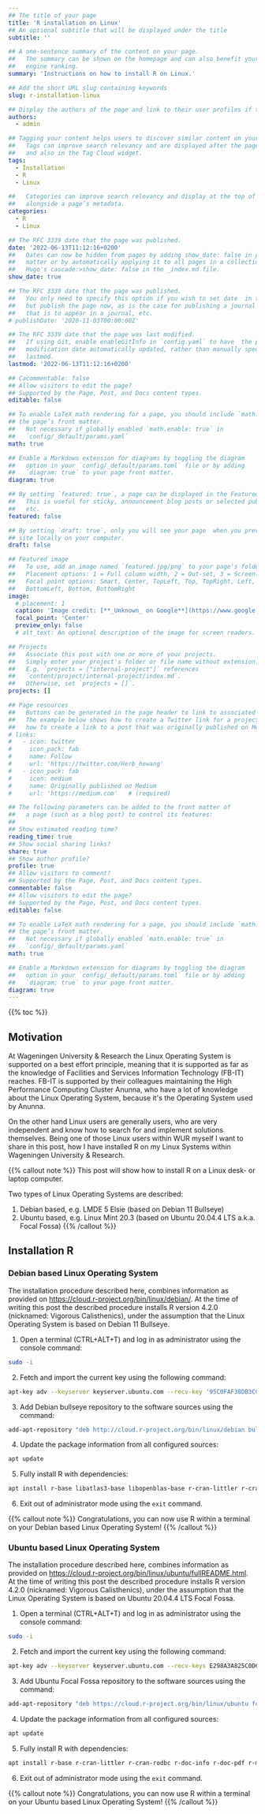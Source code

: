 ```yaml
---
## The title of your page
title: 'R installation on Linux'
## An optional subtitle that will be displayed under the title 
subtitle: ''

## A one-sentence summary of the content on your page. 
##   The summary can be shown on the homepage and can also benefit your search
##   engine ranking.
summary: 'Instructions on how to install R on Linux.'

## Add the short URL slug containing keywords
slug: r-installation-linux

## Display the authors of the page and link to their user profiles if they exist.
authors:
  - admin

## Tagging your content helps users to discover similar content on your site. 
##   Tags can improve search relevancy and are displayed after the page content
##   and also in the Tag Cloud widget.
tags:
  - Installation
  - R
  - Linux

##   Categories can improve search relevancy and display at the top of a page
##   alongside a page’s metadata.
categories:
  - R
  - Linux

## The RFC 3339 date that the page was published. 
date: '2022-06-13T11:12:16+0200'
##   Dates can now be hidden from pages by adding show_date: false in page front
##   matter or by automatically applying it to all pages in a collection using
##   Hugo's cascade:>show_date: false in the _index.md file.
show_date: true

## The RFC 3339 date that the page was published. 
##   You only need to specify this option if you wish to set date  in the future
##   but publish the page now, as is the case for publishing a journal article
##   that is to appear in a journal, etc.
# publishDate: '2020-11-03T00:00:00Z'

## The RFC 3339 date that the page was last modified. 
##   If using Git, enable enableGitInfo in `config.yaml` to have  the page
##   modification date automatically updated, rather than manually specifying
##   lastmod.
lastmod: '2022-06-13T11:12:16+0200'

## Cacommentable: false
## Allow visitors to edit the page?
## Supported by the Page, Post, and Docs content types.
editable: false

## To enable LaTeX math rendering for a page, you should include `math: true` in
## the page’s front matter.
##   Not necessary if globally enabled `math.enable: true` in
##   `config/_default/params.yaml`
math: true

## Enable a Markdown extension for diagrams by toggling the diagram
##   option in your `config/_default/params.toml` file or by adding
##   `diagram: true` to your page front matter.
diagram: true

## By setting `featured: true`, a page can be displayed in the Featured widget. 
##   This is useful for sticky, announcement blog posts or selected publications,
##   etc.
featured: false

## By setting `draft: true`, only you will see your page  when you preview your
## site locally on your computer.
draft: false

## Featured image
##   To use, add an image named `featured.jpg/png` to your page's folder.
##   Placement options: 1 = Full column width, 2 = Out-set, 3 = Screen-width
##   Focal point options: Smart, Center, TopLeft, Top, TopRight, Left, Right,
##   BottomLeft, Bottom, BottomRight
image:
  # placement: 1
  caption: 'Image credit: [**_Unknown_ on Google**](https://www.google.com/)'
  focal_point: 'Center'
  preview_only: false
  # alt_text: An optional description of the image for screen readers.

## Projects
##   Associate this post with one or more of your projects.
##   Simply enter your project's folder or file name without extension.
##   E.g. `projects = ["internal-project"]` references
##   `content/project/internal-project/index.md`.
##   Otherwise, set `projects = []`.
projects: []

## Page resources
##   Buttons can be generated in the page header to link to associated resources.
##   The example below shows how to create a Twitter link for a project and 
##   how to create a link to a post that was originally published on Medium:
# links:
#   - icon: twitter
#     icon_pack: fab
#     name: Follow
#     url: 'https://twitter.com/Herb_hewang'
#   - icon_pack: fab
#     icon: medium
#     name: Originally published on Medium
#     url: 'https://medium.com'   # (required)

## The following parameters can be added to the front matter of 
##   a page (such as a blog post) to control its features:
##
## Show estimated reading time?
reading_time: true
## Show social sharing links?
share: true
## Show author profile?
profile: true
## Allow visitors to comment?
## Supported by the Page, Post, and Docs content types.
commentable: false
## Allow visitors to edit the page?
## Supported by the Page, Post, and Docs content types.
editable: false

## To enable LaTeX math rendering for a page, you should include `math: true` in
## the page’s front matter.
##   Not necessary if globally enabled `math.enable: true` in
##   `config/_default/params.yaml`
math: true

## Enable a Markdown extension for diagrams by toggling the diagram 
##   option in your `config/_default/params.toml` file or by adding
##   `diagram: true` to your page front matter.
diagram: true
---
```


{{% toc %}}

## Motivation
At Wageningen University & Research the Linux Operating System is supported on a best effort principle, meaning that it is supported as far as the knowledge of Facilities and Services Information Technology (FB-IT) reaches. FB-IT is supported by their colleagues maintaining the High Performance Computing Cluster Anunna, who have a lot of knowledge about the Linux Operating System, because it's the Operating System used by Anunna. <!-- and there is a support mail address: <a href="mailto:linux.beheer@wur.nl">linux.beheer AT wur.nl</a>, where support questions can be sent.-->

On the other hand Linux users are generally users, who are very independent and know how to search for and implement solutions themselves. Being one of those Linux users within WUR myself I want to share in this post, how I have installed R on my Linux Systems within Wageningen University & Research.

{{% callout note %}}
This post will show how to install R on a Linux desk- or laptop computer.

Two types of Linux Operating Systems are described:

1. Debian based, e.g. LMDE 5 Elsie (based on Debian 11 Bullseye)
2. Ubuntu based, e.g. Linux Mint 20.3 (based on Ubuntu 20.04.4 LTS a.k.a. Focal Fossa)
{{% /callout %}}

## Installation R

### Debian based Linux Operating System

The installation procedure described here, combines information as provided on https://cloud.r-project.org/bin/linux/debian/. At the time of writing this post the described procedure installs R version 4.2.0 (nicknamed: Vigorous Calisthenics), under the assumption that the Linux Operating System is based on Debian 11 Bullseye.

1. Open a terminal (CTRL+ALT+T) and log in as administrator using the console command:
```sh
sudo -i
```

2. Fetch and import the current key using the following command:
```sh
apt-key adv --keyserver keyserver.ubuntu.com --recv-key '95C0FAF38DB3CCAD0C080A7BDC78B2DDEABC47B7'
```

3. Add Debian bullseye repository to the software sources using the command:
```sh
add-apt-repository "deb http://cloud.r-project.org/bin/linux/debian bullseye-cran40/"
```

4. Update the package information from all configured sources:
```sh
apt update
```

5. Fully install R with dependencies:
```sh
apt install r-base libatlas3-base libopenblas-base r-cran-littler r-cran-coda r-doc-info r-doc-pdf python3-rpy2 r-mathlib
```

6. Exit out of administrator mode using the `exit` command.

{{% callout note %}}
Congratulations, you can now use R within a terminal on your Debian based Linux Operating System!
{{% /callout %}}

### Ubuntu based Linux Operating System

The installation procedure described here, combines information as provided on https://cloud.r-project.org/bin/linux/ubuntu/fullREADME.html. At the time of writing this post the described procedure installs R version 4.2.0 (nicknamed: Vigorous Calisthenics), under the assumption that the Linux Operating System is based on Ubuntu 20.04.4 LTS Focal Fossa.

1. Open a terminal (CTRL+ALT+T) and log in as administrator using the console command:
```sh
sudo -i
```

2. Fetch and import the current key using the following command:
```sh
apt-key adv --keyserver keyserver.ubuntu.com --recv-keys E298A3A825C0D65DFD57CBB651716619E084DAB9
```

3. Add Ubuntu Focal Fossa repository to the software sources using the command:
```sh
add-apt-repository "deb https://cloud.r-project.org/bin/linux/ubuntu focal-cran40/"
```

4. Update the package information from all configured sources:
```sh
apt update
```

5. Fully install R with dependencies:
```sh
apt install r-base r-cran-littler r-cran-rodbc r-doc-info r-doc-pdf r-mathlib elpa-ess ess jags littler python3-rpy2
```

6. Exit out of administrator mode using the `exit` command.

{{% callout note %}}
Congratulations, you can now use R within a terminal on your Ubuntu based Linux Operating System!
{{% /callout %}}
